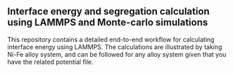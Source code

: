 ## Interface energy and segregation calculation  using LAMMPS and Monte-carlo simulations 
This repository contains a detailed end-to-end workflow for calculating interface energy using LAMMPS. 
The calculations are illustrated by taking Ni-Fe alloy system, and can be followed for any alloy system given that you have the related potential file.
